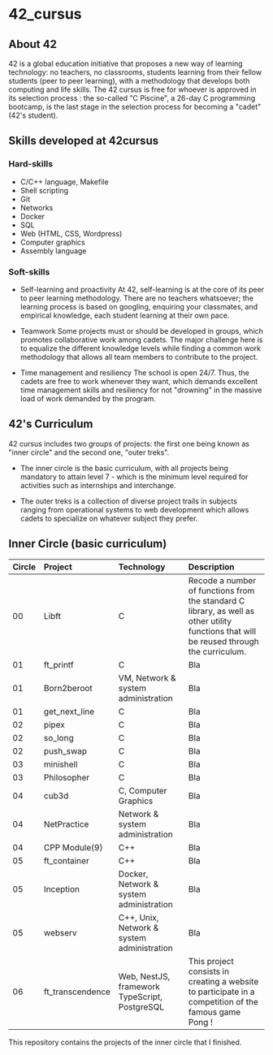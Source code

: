 # 42_cursus

## About 42
42 is a global education initiative that proposes a new way of learning technology: no teachers, no classrooms, students learning from their fellow students (peer to peer learning), with a methodology that develops both computing and life skills. The 42 cursus is free for whoever is approved in its selection process : the so-called "C Piscine", a 26-day C programming bootcamp, is the last stage in the selection process for becoming a "cadet" (42's student).

## Skills developed at 42cursus
### Hard-skills

- C/C++ language, Makefile
- Shell scripting
- Git
- Networks
- Docker
- SQL
- Web (HTML, CSS, Wordpress)
- Computer graphics
- Assembly language

### Soft-skills

- Self-learning and proactivity
	At 42, self-learning is at the core of its peer to peer learning methodology. There
	are no teachers whatsoever; the learning process is based on googling, enquiring
	your classmates, and empirical knowledge, each student learning at their own pace.

- Teamwork
	Some projects must or should be developed in groups, which promotes collaborative
	work among cadets. The major challenge here is to equalize the different knowledge
	levels while finding a common work methodology that allows all team members to
	contribute to the project.
  
- Time management and resiliency
	The school is open 24/7. Thus, the cadets are free to work whenever they want, which
	demands excellent time management skills and resiliency for not "drowning" in the
	massive load of work demanded by the program.
  
 ## 42's Curriculum
 
42 cursus includes two groups of projects: the first one being known as "inner circle" and the second one, "outer treks".

- The inner circle is the basic curriculum, with all projects being mandatory to attain level 7 - which is the minimum level required for activities such as internships and interchange.

- The outer treks is a collection of diverse project trails in subjects ranging from operational systems to web development which allows cadets to specialize on whatever subject they prefer.

## Inner Circle (basic curriculum)

| Circle | Project         | Technology | Description |
| :------| :-------        | :----------| :-----------|
| 00     | Libft           | C        |   Recode a number of functions from the standard C library, as well as other utility functions that will be reused through the curriculum.|
| 01     | ft_printf       | C        | Bla         |
| 01     | Born2beroot     | VM, Network & system administration     | Bla         |
| 01     | get_next_line   | C        | Bla         |
| 02     | pipex           | C        | Bla         |
| 02     | so_long         | C        | Bla         |
| 02     | push_swap       | C        | Bla         |
| 03     | minishell       | C        | Bla         |
| 03     | Philosopher     | C        | Bla         |
| 04     | cub3d           | C, Computer Graphics        | Bla         |
| 04     | NetPractice     | Network & system administration     | Bla         |
| 04     | CPP Module(9)   | C++        | Bla         |
| 05     | ft_container    | C++        | Bla         |
| 05     | Inception       | Docker, Network & system administration      | Bla         |
| 05     | webserv         | C++, Unix, Network & system administration        | Bla         |
| 06     | ft_transcendence| Web, NestJS, framework TypeScript, PostgreSQL |   This project consists in creating a website to participate in a competition of the famous game Pong !      |



This repository contains the projects of the inner circle that I finished.
